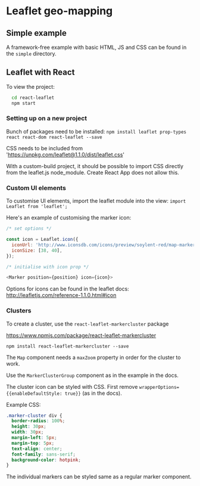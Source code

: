# Leaflet geo-mapping

## Simple example

A framework-free example with basic HTML, JS and CSS can be found in the `simple` directory.

## Leaflet with React

To view the project:

```bash
  cd react-leaflet
  npm start
```

### Setting up on a new project

Bunch of packages need to be installed:
`npm install leaflet prop-types react react-dom react-leaflet --save`

CSS needs to be included from 'https://unpkg.com/leaflet@1.1.0/dist/leaflet.css'

With a custom-build project, it should be possible to import CSS directly from the leaflet.js node_module. Create React App does not allow this.

### Custom UI elements

To customise UI elements, import the leaflet module into the view: `import Leaflet from 'leaflet';`

Here's an example of customising the marker icon:

```js
/* set options */

const icon = Leaflet.icon({
  iconUrl: 'http://www.iconsdb.com/icons/preview/soylent-red/map-marker-2-xxl.png',
  iconSize: [38, 40],
});

/* initialise with icon prop */

<Marker position={position} icon={icon}>

```
Options for icons can be found in the leaflet docs: http://leafletjs.com/reference-1.1.0.html#icon


### Clusters

To create a cluster, use the `react-leaflet-markercluster` package

https://www.npmjs.com/package/react-leaflet-markercluster

`npm install react-leaflet-markercluster --save`

The `Map` component needs a `maxZoom` property in order for the cluster to work.

Use the `MarkerClusterGroup` component as in the example in the docs.

The cluster icon can be styled with CSS. First remove `wrapperOptions={{enableDefaultStyle: true}}` (as in the docs).

Example CSS:

```css
.marker-cluster div {
  border-radius: 100%;
  height: 30px;
  width: 30px;
  margin-left: 5px;
  margin-top: 5px;
  text-align: center;
  font-family: sans-serif;
  background-color: hotpink;
}
```

The individual markers can be styled same as a regular marker component.
